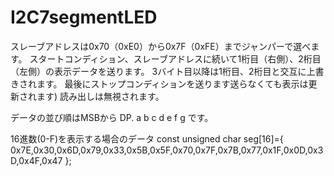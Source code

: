 # I2C7segmentLED

スレーブアドレスは0x70（0xE0）から0x7F（0xFE）までジャンパーで選べます。
スタートコンディション、スレーブアドレスに続いて1桁目（右側）、2桁目（左側）の表示データを送ります。
3バイト目以降は1桁目、2桁目と交互に上書きされます。
最後にストップコンディションを送ります送らなくても表示は更新されます)
読み出しは無視されます。


データの並び順はMSBから
DP. a b c d e f g
です。

16進数(0-F)を表示する場合のデータ
    const unsigned char seg[16]={
    0x7E,0x30,0x6D,0x79,0x33,0x5B,0x5F,0x70,0x7F,0x7B,0x77,0x1F,0x0D,0x3D,0x4F,0x47
    };
